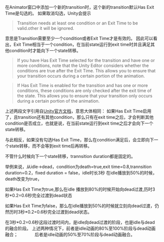 在Animator窗口中添加一个新的transition时，这个新的transition默认Has Exit Time是勾选的。
如果取消勾选，Unity会提示
>Transition needs at least one condition or an Exit Time to be valid.other it will be ignored.

意思是Transition需要至少一个condition或者Exit Time才是有效的。
因此可以看出，Exit Time相当于一个condition，在当前state运行到exit time时并且满足其他condition时才能向下一个state转移。

>If you have Has Exit Time selected for the transition and have one or more conditions, note that the Unity Editor considers whether the conditions are true after the Exit Time. This allows you to ensure that your transition occurs during a certain portion of the animation.

>If Has Exit Time is enabled for the transition and has one or more conditions, these conditions are only checked after the exit time of the state. This allows you to ensure that your transition only occurs during a certain portion of the animation.

上述两段文字引用自[Unity官方文档](https://docs.unity3d.com/Manual/class-Transition.html)，意思大体相同：
如果Has Exit Time启用了，且transition还有其他condition，那么只有在exit time之后，才会判断其他condition是否成立，也就是说，在当前state运行到exit time之后才会向下一个state转移。

与此相反，如果没有勾选Has Exit Time，那么在condition满足后，会立即向下一个state转移，而不会等到exit time后再转移。

不管什么时候向下一个state转移，trannsition duration都是固定的。

举例来说，从idle->dead，condition为death=true,exit time=0.8,trannsition duration=0.2，fixed duration = false，idle时长3秒
在idle播放到50%的时候，death改变为true，

如果Has Exit Time为true,那么在idle 播放到80%的时候开始向dead过渡,历时3秒*0.2=0.6秒完全过渡到dead状态

如果Has Exit Time为false，那么在idle播放到50%的时候就立刻向dead过渡，仍然历时3秒*0.2=0.6秒完全过渡到dead状态。

在3秒*0.2=0.6秒这段过渡时间内，是idle向dead过渡的阶段，也是idle与dead的融合阶段。
上述两种情况下，前者是idle动画的80%至100%阶段与dead动画融合；
              后者是idle动画的50%至70%阶段与dead动画融合。
